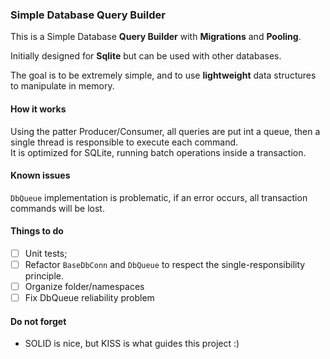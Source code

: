 ﻿
### Simple Database Query Builder 

This is a Simple Database **Query Builder** with **Migrations** and **Pooling**.

Initially designed for **Sqlite** but can be used with other databases.

The goal is to be extremely simple, and to use **lightweight** data structures to manipulate in memory.


#### How it works
Using the patter Producer/Consumer, all queries are put int a queue, 
 then a single thread is responsible to execute each command.  
It is optimized for SQLite, running batch operations inside a transaction.
  
#### Known issues

`DbQueue` implementation is problematic, if an error occurs, all transaction commands will be lost.

#### Things to do
- [ ] Unit tests;
- [ ] Refactor `BaseDbConn` and `DbQueue` to respect the single-responsibility principle.
- [ ] Organize folder/namespaces
- [ ] Fix DbQueue reliability problem

#### Do not forget
- SOLID is nice, but KISS is what guides this project :)

